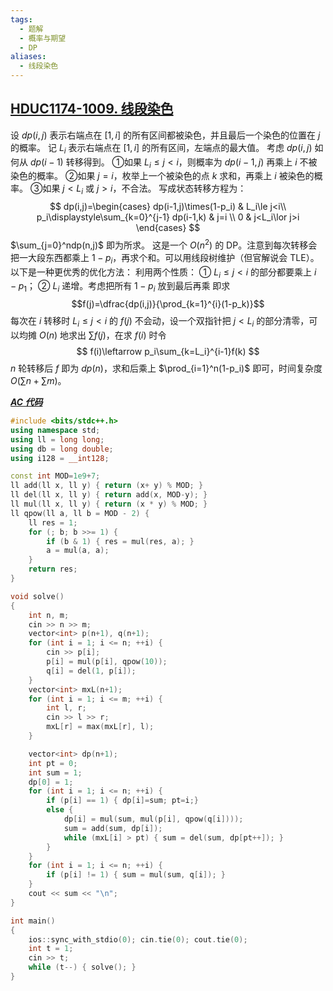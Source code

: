 ```yaml
---
tags:
  - 题解
  - 概率与期望
  - DP
aliases:
  - 线段染色
---
```

## [HDUC1174-1009. 线段染色](https://acm.hdu.edu.cn/contest/problem?cid=1174&pid=1009)

设 $dp(i,j)$ 表示右端点在 $[1,i]$ 的所有区间都被染色，并且最后一个染色的位置在 $j$ 的概率。
记 $L_i$ 表示右端点在 $[1,i]$ 的所有区间，左端点的最大值。
考虑 $dp(i,j)$ 如何从 $dp(i-1)$ 转移得到。
①如果 $L_i\le j<i$，则概率为 $dp(i-1,j)$ 再乘上 $i$ 不被染色的概率。
②如果 $j=i$，枚举上一个被染色的点 $k$ 求和，再乘上 $i$ 被染色的概率。
③如果 $j<L_i$ 或 $j>i$，不合法。
写成状态转移方程为：
$$
dp(i,j)=\begin{cases}
dp(i-1,j)\times(1-p_i) & L_i\le j<i\\ 
p_i\displaystyle\sum_{k=0}^{j-1} dp(i-1,k) & j=i \\
0 & j<L_i\lor j>i
\end{cases}
$$
$\sum_{j=0}^ndp(n,j)$ 即为所求。
这是一个 $O(n^2)$ 的 DP。注意到每次转移会把一大段东西都乘上 $1-p_i$，再求个和。可以用线段树维护（但官解说会 TLE）。以下是一种更优秀的优化方法：
利用两个性质：
① $L_i\le j<i$ 的部分都要乘上 $i-p_1$；
② $L_i$ 递增。考虑把所有 $1-p_i$ 放到最后再乘
即求
$$f(j)=\dfrac{dp(i,j)}{\prod_{k=1}^{i}(1-p_k)}$$
每次在 $i$ 转移时 $L_i\le j<i$ 的 $f(j)$ 不会动，设一个双指针把 $j<L_i$ 的部分清零，可以均摊 $O(n)$ 地求出 $\sum f(j)$，在求 $f(i)$ 时令
$$
f(i)\leftarrow p_i\sum_{k=L_i}^{i-1}f(k)
$$
$n$ 轮转移后 $f$ 即为 $dp(n)$，求和后乘上 $\prod_{i=1}^n(1-p_i)$ 即可，时间复杂度 $O(\sum n + \sum m)$。

[***AC 代码***](https://acm.hdu.edu.cn/contest/view-code?cid=1174&rid=26527)

```cpp
#include <bits/stdc++.h>
using namespace std;
using ll = long long;
using db = long double;
using i128 = __int128;

const int MOD=1e9+7;
ll add(ll x, ll y) { return (x+ y) % MOD; }
ll del(ll x, ll y) { return add(x, MOD-y); }
ll mul(ll x, ll y) { return (x * y) % MOD; }
ll qpow(ll a, ll b = MOD - 2) {
    ll res = 1;
    for (; b; b >>= 1) {
        if (b & 1) { res = mul(res, a); }
        a = mul(a, a);
    }
    return res;
}

void solve()
{
	int n, m;
	cin >> n >> m;
    vector<int> p(n+1), q(n+1);
    for (int i = 1; i <= n; ++i) {
        cin >> p[i];
        p[i] = mul(p[i], qpow(10));
        q[i] = del(1, p[i]);
    }
    vector<int> mxL(n+1);
    for (int i = 1; i <= m; ++i) {
        int l, r;
        cin >> l >> r;
        mxL[r] = max(mxL[r], l);
    }

    vector<int> dp(n+1);
    int pt = 0;
    int sum = 1;
    dp[0] = 1;
    for (int i = 1; i <= n; ++i) {
        if (p[i] == 1) { dp[i]=sum; pt=i;}
        else {
            dp[i] = mul(sum, mul(p[i], qpow(q[i])));
            sum = add(sum, dp[i]);
            while (mxL[i] > pt) { sum = del(sum, dp[pt++]); }
        }
    }
    for (int i = 1; i <= n; ++i) {
        if (p[i] != 1) { sum = mul(sum, q[i]); }
    }
    cout << sum << "\n";
}

int main()
{
	ios::sync_with_stdio(0); cin.tie(0); cout.tie(0); 
	int t = 1;
	cin >> t;
	while (t--) { solve(); }
}

```
